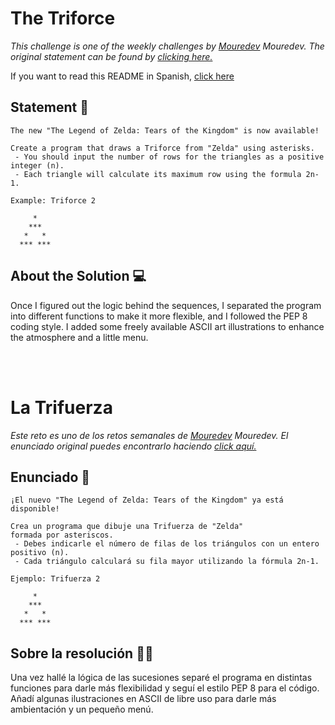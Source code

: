 # The Triforce

*This challenge is one of the weekly challenges by [Mouredev](https://github.com/mouredev) Mouredev. The original statement can be found by [clicking here.](https://github.com/mouredev/retos-programacion-2023/blob/main/Retos/Reto%20%2320%20-%20LA%20TRIFUERZA%20%5BMedia%5D/ejercicio.md)*

If you want to read this README in Spanish, [click here](#spanish)

## Statement 📖
``` [python]
The new "The Legend of Zelda: Tears of the Kingdom" is now available!

Create a program that draws a Triforce from "Zelda" using asterisks.
 - You should input the number of rows for the triangles as a positive integer (n).
 - Each triangle will calculate its maximum row using the formula 2n-1.

Example: Triforce 2
  
     *
    ***
   *   *
  *** ***
```

## About the Solution 💻

Once I figured out the logic behind the sequences, I separated the program into different functions to make it more flexible, and I followed the PEP 8 coding style.
I added some freely available ASCII art illustrations to enhance the atmosphere and a little menu.

<br>
<br>

# La Trifuerza <a name="spanish"></a>

*Este reto es uno de los retos semanales de [Mouredev](https://github.com/mouredev) Mouredev. El enunciado original puedes encontrarlo haciendo [click aquí.](https://github.com/mouredev/retos-programacion-2023/blob/main/Retos/Reto%20%2320%20-%20LA%20TRIFUERZA%20%5BMedia%5D/ejercicio.md)*

## Enunciado 📖


``` [python]
¡El nuevo "The Legend of Zelda: Tears of the Kingdom" ya está disponible! 

Crea un programa que dibuje una Trifuerza de "Zelda"
formada por asteriscos.
 - Debes indicarle el número de filas de los triángulos con un entero positivo (n).
 - Cada triángulo calculará su fila mayor utilizando la fórmula 2n-1.

Ejemplo: Trifuerza 2
  
     *
    ***
   *   *
  *** ***
```


## Sobre la resolución 👨‍💻

Una vez hallé la lógica de las sucesiones separé el programa en distintas funciones para darle más flexibilidad y seguí el estilo PEP 8 para el código. 
Añadí algunas ilustraciones en ASCII de libre uso para darle más ambientación y un pequeño menú.
